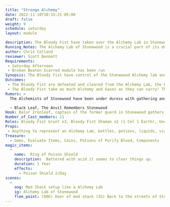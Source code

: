 ```yaml
---
title: "Strange Alchemy"
date: 2022-11-10T10:33:21-05:00
draft: false
weight: 9
schedule: saturday
layout: module

description: The Bloody Fist have taken over the Alchemy Lab in Stonewood! This is horrible for the town as the production of potions will stop without it being restored. The Bloody Fist with full control over a towns supply of Alchemy will make them very scary.
Running_Notes: The Alchemy Lab of Stonewood is a crucial part of its defense against the hordes of night creatures. This module is a LITERAL bullet hell! When they are engaged and the Revenants rise from the ground, Orange packets will fly in mass! The NPCS are waiting on them for this one in ambush style. Grunts and Undead Alchemist reset 3 times each. The Shamans will reset ONCE. Grunts should form a wall to take PC packets and protect the NPC casters. Shaman should focus on healing and disabling PCs with status effects. Celestial shaman should blow the players up with blasts. The NPCs may appear behind the players and start from outside the mod shack where they players entered to simulate being surrounded. This module is designed for more seasoned adventurers or mid-range adventurers with veterans tagging along.
author: Chris Colland
reviewer: Scott Bennett
Requirements: 
 - Saturday Afternoon 
 - Broken Beaten Scarred module has been run
Synopsis: The Bloody Fist have control of the Stonewood Alchemy lab and trouble is literally brewing. The Shamans have resurrected the 5 top Guild Alchemists as Undead Revenants. They died protecting the secrets so now they will serve in undeath more loyally.
Outcomes: 
 - The Bloody Fist are defeated and cleared from the Alchemy Lab, the Bloody Fist are not resupplied with new Alchemy potions and gases 
 - The Bloody Fist take as much Alchemy and Gases as they can carry! The remainder of the weekend, random Blood Fist will be able to throw Gas Globes and drink potions to boost their stat cards. This is detailed in the section “Orcish Alchemy"
Rumors: > 
  The Alchemists of Stonewood have been under duress with gathering and production for a month now. This has the people on edge as Winter rapidly approaches. They complain about their supplies going missing or being assaulted for their herbal pickings in the woods. I hope this is from brigands, but they seem to be something not human from the scars they return with.

  ~ Black Leaf, The Anvil Remembers Stonewood
Hook: Balor Ironleaf, captain of the former guard in Stonewood gathers a small band of low adventures 
Number_of_Cast_members: 11
Roles: Bloody Fist Grunt x3, Bloody Fist Shaman x2 (1 Cel 1 Earth), Undead Alchemist x5, Balor Ironleaf
Props: 
 - Anything to represent an Alchemy Lab, bottles, potions, liquids, vials, herbs, flipped over tables for cover to throw from
Treasure: 
  - Gems, Evaluate Items, Coins, Potions of Purify Blood, Components
magic_items: 
  - 
    name:  Ring of Poison Shield
    description:  Battered with acid it seems to clear things up. 
    duration: 1 Year
    effects: 
      - Poison Shield 2/Day
scenes: 
  - 
    oog: Mod Shack setup like a Alchemy Lab
    ig: Alchemy Lab of Stonewood
    flee_point: (OOG) Door of mod shack (IG) Back to the streets of Stonewood
---
```








